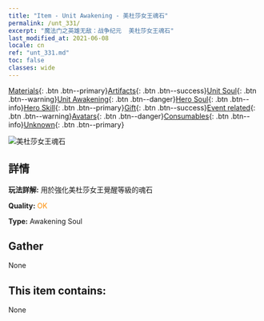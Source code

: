 ```yaml
---
title: "Item - Unit Awakening - 美杜莎女王魂石"
permalink: /unt_331/
excerpt: "魔法门之英雄无敌：战争纪元  美杜莎女王魂石"
last_modified_at: 2021-06-08
locale: cn
ref: "unt_331.md"
toc: false
classes: wide
---
```

 [Materials](/ItemsCN/){: .btn .btn--primary}[Artifacts](/ItemsCN/Artifacts/){: .btn .btn--success}[Unit Soul](/ItemsCN/UnitSoul/){: .btn .btn--warning}[Unit Awakening](/ItemsCN/UnitAwakening/){: .btn .btn--danger}[Hero Soul](/ItemsCN/HeroSoul/){: .btn .btn--info}[Hero Skill](/ItemsCN/HeroSkill/){: .btn .btn--primary}[Gift](/ItemsCN/Gift/){: .btn .btn--success}[Event related](/ItemsCN/Events/){: .btn .btn--warning}[Avatars](/ItemsCN/Avatars/){: .btn .btn--danger}[Consumables](/ItemsCN/Consumables/){: .btn .btn--info}[Unknown](/ItemsCN/Unknown/){: .btn .btn--primary}

 ![美杜莎女王魂石](/images/u/tia_meidusha.jpg)

## 詳情
 **玩法詳解:** 用於強化美杜莎女王覺醒等級的魂石

 **Quality:** <span style="color: #FF8C00">OK</span>

 **Type:** Awakening Soul

## Gather

  None

## This item contains:

  None

